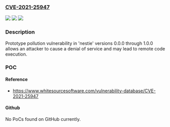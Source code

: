 ### [CVE-2021-25947](https://cve.mitre.org/cgi-bin/cvename.cgi?name=CVE-2021-25947)
![](https://img.shields.io/static/v1?label=Product&message=nestie&color=blue)
![](https://img.shields.io/static/v1?label=Version&message=0.0.0%2C%201.0.0%20&color=brightgreen)
![](https://img.shields.io/static/v1?label=Vulnerability&message=Prototype%20Pollution&color=brightgreen)

### Description

Prototype pollution vulnerability in 'nestie' versions 0.0.0 through 1.0.0 allows an attacker to cause a denial of service and may lead to remote code execution.

### POC

#### Reference
- https://www.whitesourcesoftware.com/vulnerability-database/CVE-2021-25947

#### Github
No PoCs found on GitHub currently.

